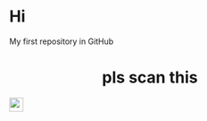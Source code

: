 # Hi
My first repository in GitHub
<div align="center">
  <h1>pls scan this</h1> 
</div>

<img src="https://media.giphy.com/media/hvRJCLFzcasrR4ia7z/giphy.gif" width="25px">
